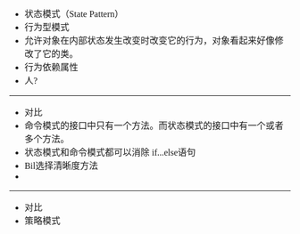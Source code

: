 <font face="SimSun" size=3>

- 状态模式（State Pattern）
- 行为型模式
- 允许对象在内部状态发生改变时改变它的行为，对象看起来好像修改了它的类。
- 行为依赖属性
- 人?

---

- 对比
- 命令模式的接口中只有一个方法。而状态模式的接口中有一个或者多个方法。
- 状态模式和命令模式都可以消除 if...else语句
- Bil选择清晰度方法
- 

---

- 对比
- 策略模式

</font>